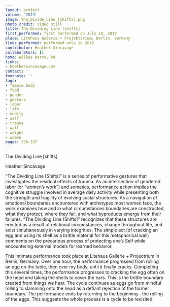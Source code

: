```yaml
---
layout: project
volume: '2019'
image: The_Divide_Line_[shifts].png
photo_credit: video still
title: The Dividing Line [shifts]
first_performed: first performed on July 18, 2019
place: Litehaus Galerie + Projektarium, Berlin, Germany
times_performed: performed once in 2019
contributor: Heather Sincavage
collaborators: []
home: Wilkes Barre, PA
links:
- heathersincavage.com
contact: ''
footnote: ''
tags:
- female body
- food
- gender
- gesture
- labor
- life
- nudity
- self
- trauma
- wall
- weight
- women
pages: 336-337
---
```


The Dividing Line [shifts]

Heather Sincavage

“The Dividing Line [Shifts]” is a series of performative gestures that investigates the residual effects of trauma. As an intersection of gendered labor (or “women’s work”) and somatics, performance action implies the cognitive struggle involved in average daily activity while presenting both the strength and fragility of evolving social structures. As a navigation of emotional boundaries encountered with archetypes most women face, the work examines how and in what circumstances boundaries are constructed, what they protect, where they fail, and what byproducts emerge from their failures. “The Dividing Line [Shifts]” recognizes that these structures are erected as a result of relational circumstances, change throughout life, and exist simultaneously in varying integrities. The simple act (of cracking an egg and using its shell as a brittle material for this metaphorical wall) comments on the precarious process of protecting one’s Self while encountering external models for learned behavior.

This intimate performance took place at Litehaus Gallerie + Projectrium in Berlin, Germany. Over one hour, the performance progressed from rolling an egg on the table, then over my body, until it finally cracks. Completing this several times, the performance progresses to cracking the egg often on the head and taking the shells to cover the ears. This is the brittle boundary created from things we hear. The cycle continues as eggs go from mindful rolling to slamming onto the head as a defiant rejection of the former boundary. The performance ends by returning to the beginning—the rolling of the eggs. This suggests the whole process is a cycle to be revisited.
